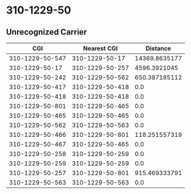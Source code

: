 # 310-1229-50
## Unrecognized Carrier


| CGI | Nearest CGI | Distance |
|-----|-------------|----------|
| 310-1229-50-547 | 310-1229-50-17 | 14369.8635177 |
| 310-1229-50-17 | 310-1229-50-257 | 4596.3921045 |
| 310-1229-50-242 | 310-1229-50-562 | 650.387185112 |
| 310-1229-50-417 | 310-1229-50-418 | 0.0 |
| 310-1229-50-418 | 310-1229-50-418 | 0.0 |
| 310-1229-50-801 | 310-1229-50-465 | 0.0 |
| 310-1229-50-465 | 310-1229-50-465 | 0.0 |
| 310-1229-50-562 | 310-1229-50-563 | 0.0 |
| 310-1229-50-466 | 310-1229-50-801 | 118.251557319 |
| 310-1229-50-467 | 310-1229-50-465 | 0.0 |
| 310-1229-50-258 | 310-1229-50-259 | 0.0 |
| 310-1229-50-259 | 310-1229-50-259 | 0.0 |
| 310-1229-50-257 | 310-1229-50-801 | 915.469333791 |
| 310-1229-50-563 | 310-1229-50-563 | 0.0 |
